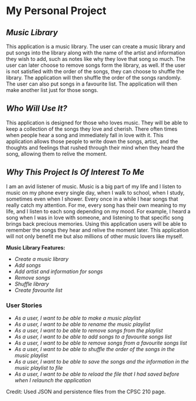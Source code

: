 # **My Personal Project**

## *Music Library* 

This application is a music library. The user can create a music library and put
songs into the library along with the name of the artist and information they wish to add,
such as notes like why they love that song so much. The user can later choose to remove songs form the library, as well. 
If the user is not satisfied with the order of the songs, they can choose to shuffle the library. The application will
then shuffle the order of the songs randomly.
The user can also put songs in a favourite list. The application will then make another list just for those songs.

## *Who Will Use It?*

This application is designed for those who loves music. They will be able to keep a collection
of the songs they love and cherish. There often times when people hear a song and immediately fall in love with it.
This application allows those people to write down the songs, artist, and the thoughts and feelings that rushed through
their mind when they heard the song, allowing them to relive the moment.

## *Why This Project Is Of Interest To Me*

I am an avid listener of music. Music is a big part of my life and I listen to music on my phone every single day, when
I walk to school, when I study, sometimes even when I shower.
Every once in a while I hear songs that really catch my attention. For me, every song has their own meaning to my life, 
and I listen to each song depending on my mood. For example, I heard a song when I was in love with someone, and
listening to that specific song brings back precious memories.
Using this application users will be able to remember the songs they hear
and relive the moment later.
This application will not only benefit me but also millions of other music lovers like myself.

 **Music Library Features:**
- *Create a music library*
- *Add songs*
- *Add artist and information for songs*
- *Remove songs*
- *Shuffle library*
- *Create favourite list*

### User Stories
- *As a user, I want to be able to make a music playlist*
- *As a user, I want to be able to rename the music playlist*
- *As a user, I want to be able to remove songs from the playlist*
- *As a user, I want to be able to add songs to a favourite songs list*
- *As a user, I want to be able to remove songs from a favourite songs list*
- *As a user, I want to be able to shuffle the order of the songs in the music playlist*
- *As a user, I want to be able to save the songs and the information in the music playlist to file*
- *As a user, I want to be able to reload the file that I had saved before when I relaunch the application*


Credit: Used JSON and persistence files from the CPSC 210 page.


